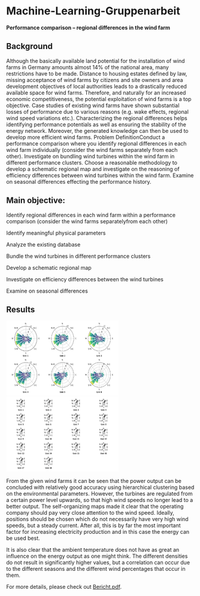 # Machine-Learning-Gruppenarbeit
**Performance comparison – regional differences in the wind farm**

## Background 
Although the basically available land potential for the installation of wind farms in Germany amounts almost 14% of the national area, many restrictions have to be made. Distance to housing estates defined by law, missing acceptance of wind farms by citizens and site owners and area development objectives of local authorities  leads  to  a  drastically  reduced  available  space  for  wind  farms.  Therefore,  and  naturally  for  an  increased  economic  competitiveness,  the potential exploitation of wind farms is a top objective. Case studies of existing wind farms have shown substantial losses of performance due to various reasons (e.g. wake  effects,  regional  wind  speed  variations  etc.).  Characterizing  the  regional differences helps   identifying   performance   potentials   as   well   as   ensuring   the   stability   of   the   energy   network. Moreover, the  generated   knowledge can then be used to develop more efficient wind farms. Problem DefinitionConduct a performance comparison where you identify regional differences in each  wind  farm  individually  (consider  the  wind  farms  separately  from  each  other). Investigate on bundling wind turbines within the wind farm in different performance clusters. Choose a reasonable methodology to develop a schematic regional map and investigate on the reasoning of efficiency differences between wind turbines within the wind farm. Examine on seasonal differences effecting the performance history.

## Main objective: 

Identify regional differences in each wind farm within a performance comparison (consider the wind farms separatelyfrom each other)

Identify meaningful physical parameters 

Analyze the existing database 

Bundle the wind turbines in different performance clusters

Develop a schematic regional map

Investigate on efficiency differences between the wind turbines

Examine on seasonal differences

## Results

<p float="left">
  <img src="https://github.com/LiLiu1118/Machine-Learning-Gruppenarbeit/blob/main/Abbildungen/WindRosePark1.png" width="300" height="200"/>
  <img src="https://github.com/LiLiu1118/Machine-Learning-Gruppenarbeit/blob/main/Abbildungen/WindRosePark2.png"  width="300" height="200" /> 
</p>


From the given wind farms it can be seen that the power output can be concluded with relatively good accuracy using hierarchical clustering based on the environmental parameters. However, the turbines are regulated from a certain power level upwards, so that high wind speeds no longer lead to a better output. The self-organizing maps made it clear that the operating company should pay very close attention to the wind speed. Ideally, positions should be chosen which do not necessarily have very high wind speeds, but a steady current. After all, this is by far the most important factor for increasing electricity production and in this case the energy can be used best. 

It is also clear that the ambient temperature does not have as great an influence on the energy output as one might think. The different densities do not result in significantly higher values, but a correlation can occur due to the different seasons and the different wind percentages that occur in them.

For more details, please check out [Bericht.pdf](https://github.com/LiLiu1118/Machine-Learning-Gruppenarbeit/blob/main/Bericht.pdf).
